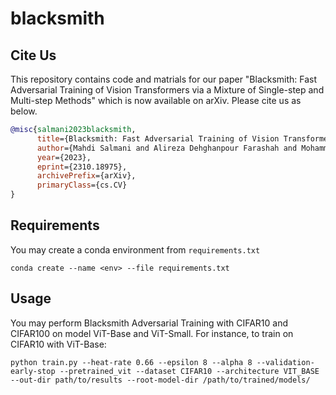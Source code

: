 # blacksmith

## Cite Us

This repository contains code and matrials for our paper "Blacksmith: Fast Adversarial Training of Vision Transformers via a Mixture of Single-step and Multi-step Methods" which is now available on arXiv. Please cite us as below.

```bibtex
@misc{salmani2023blacksmith,
      title={Blacksmith: Fast Adversarial Training of Vision Transformers via a Mixture of Single-step and Multi-step Methods}, 
      author={Mahdi Salmani and Alireza Dehghanpour Farashah and Mohammad Azizmalayeri and Mahdi Amiri and Navid Eslami and Mohammad Taghi Manzuri and Mohammad Hossein Rohban},
      year={2023},
      eprint={2310.18975},
      archivePrefix={arXiv},
      primaryClass={cs.CV}
}
```

## Requirements
You may create a conda environment from `requirements.txt`
```
conda create --name <env> --file requirements.txt
```
## Usage
You may perform Blacksmith Adversarial Training with CIFAR10 and CIFAR100 on model ViT-Base and ViT-Small. For instance, to train on CIFAR10 with ViT-Base:
```
python train.py --heat-rate 0.66 --epsilon 8 --alpha 8 --validation-early-stop --pretrained_vit --dataset CIFAR10 --architecture VIT_BASE --out-dir path/to/results --root-model-dir /path/to/trained/models/
```
